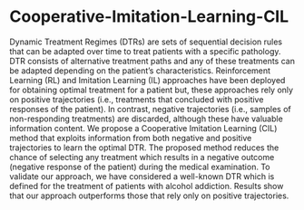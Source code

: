 # Cooperative-Imitation-Learning-CIL
Dynamic Treatment Regimes (DTRs) are sets of sequential decision rules that can be adapted over time to treat patients with a specific pathology. DTR consists of alternative treatment paths and any of these treatments can be adapted depending on the patient’s characteristics. Reinforcement Learning (RL) and Imitation Learning (IL) approaches have been deployed for obtaining optimal treatment for a patient but, these approaches rely only on positive trajectories (i.e., treatments that concluded with positive responses of the patient). In contrast, negative trajectories (i.e., samples of non-responding treatments) are discarded, although these have valuable information content.
We propose a Cooperative Imitation Learning (CIL) method that exploits information from both negative and positive trajectories to learn the optimal DTR. The proposed method reduces the chance of selecting any treatment which results in a negative outcome (negative response of the patient) during the medical examination.
To validate our approach, we have considered a well-known DTR which is defined for the treatment of patients with alcohol addiction. Results show that our approach outperforms those that rely only on positive trajectories.
